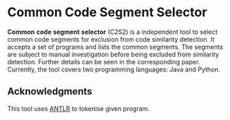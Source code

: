 # Common Code Segment Selector

**Common** **code** **segment** **selector** \(C2S2\) is a independent tool to select common code segments for exclusion from code similarity detection. It accepts a set of programs and lists the common segments. The segments are subject to manual investigation before being excluded from similarity detection. Further details can be seen in the corresponding paper. Currently, the tool covers two programming languages: Java and Python. 

## Acknowledgments
This tool uses [ANTLR](https://www.antlr.org/) to tokenise given program.
